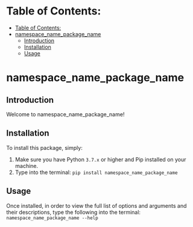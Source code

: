 # Table of Contents:

- [Table of Contents:](#table-of-contents)
- [namespace_name_package_name](#namespace_name_package_name)
  - [Introduction](#introduction)
  - [Installation](#installation)
  - [Usage](#usage)

# namespace_name_package_name

## Introduction

Welcome to namespace_name_package_name!

## Installation

To install this package, simply:

1. Make sure you have Python `3.7.x` or higher and Pip installed on your machine.
2. Type into the terminal: `pip install namespace_name_package_name`

## Usage

Once installed, in order to view the full list of options and arguments and their
descriptions, type the following into the terminal: `namespace_name_package_name --help`
